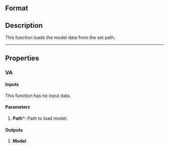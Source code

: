## Format

## Description
This function loads the model data from the set path.

---

## Properties
### VA
#### Inputs
This function has no input data.

#### Parameters
1. **Path**<b style="color:red">*</b>: Path to load model.
      
#### Outputs
1. **Model**